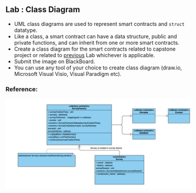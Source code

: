 ## Lab : Class Diagram

* UML class diagrams are used to represent smart contracts and `struct` datatype.
* Like a class, a smart contract can have a data structure, public and private functions, and can inherit from one or more smart contracts.
* Create a class diagram for the smart contracts related to capstone project or related to [previous](./README.md) Lab whichever is applicable.
* Submit the image on BlackBoard.
* You can use any tool of your choice to create class diagram (draw.io, Microsoft Visual Visio, Visual Paradigm etc).

### Reference:

![survey-class](./survey-class-diagram.png)